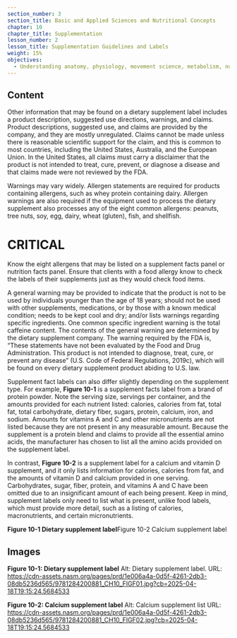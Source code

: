 ```yaml
---
section_number: 3
section_title: Basic and Applied Sciences and Nutritional Concepts
chapter: 10
chapter_title: Supplementation
lesson_number: 2
lesson_title: Supplementation Guidelines and Labels
weight: 15%
objectives:
  - Understanding anatomy, physiology, movement science, metabolism, nutrition, and supplementation.
---
```


## Content
Other information that may be found on a dietary supplement label includes a product description, suggested use directions, warnings, and claims. Product descriptions, suggested use, and claims are provided by the company, and they are mostly unregulated. Claims cannot be made unless there is reasonable scientific support for the claim, and this is common to most countries, including the United States, Australia, and the European Union. In the United States, all claims must carry a disclaimer that the product is not intended to treat, cure, prevent, or diagnose a disease and that claims made were not reviewed by the FDA.

Warnings may vary widely. Allergen statements are required for products containing allergens, such as whey protein containing dairy. Allergen warnings are also required if the equipment used to process the dietary supplement also processes any of the eight common allergens: peanuts, tree nuts, soy, egg, dairy, wheat (gluten), fish, and shellfish.

# CRITICAL

Know the eight allergens that may be listed on a supplement facts panel or nutrition facts panel. Ensure that clients with a food allergy know to check the labels of their supplements just as they would check food items.

A general warning may be provided to indicate that the product is not to be used by individuals younger than the age of 18 years; should not be used with other supplements, medications, or by those with a known medical condition; needs to be kept cool and dry; and/or lists warnings regarding specific ingredients. One common specific ingredient warning is the total caffeine content. The contents of the general warning are determined by the dietary supplement company. The warning required by the FDA is, “These statements have not been evaluated by the Food and Drug Administration. This product is not intended to diagnose, treat, cure, or prevent any disease” (U.S. Code of Federal Regulations, 2019c), which will be found on every dietary supplement product abiding to U.S. law.

Supplement fact labels can also differ slightly depending on the supplement type. For example, **Figure 10-1** is a supplement facts label from a brand of protein powder. Note the serving size, servings per container, and the amounts provided for each nutrient listed: calories, calories from fat, total fat, total carbohydrate, dietary fiber, sugars, protein, calcium, iron, and sodium. Amounts for vitamins A and C and other micronutrients are not listed because they are not present in any measurable amount. Because the supplement is a protein blend and claims to provide all the essential amino acids, the manufacturer has chosen to list all the amino acids provided on the supplement label.

In contrast, **Figure 10-2** is a supplement label for a calcium and vitamin D supplement, and it only lists information for calories, calories from fat, and the amounts of vitamin D and calcium provided in one serving. Carbohydrates, sugar, fiber, protein, and vitamins A and C have been omitted due to an insignificant amount of each being present. Keep in mind, supplement labels only need to list what is present, unlike food labels, which must provide more detail, such as a listing of calories, macronutrients, and certain micronutrients.

**Figure 10-1 Dietary supplement label**Figure 10-2 Calcium supplement label

## Images

**Figure 10-1: Dietary supplement label**
Alt: Dietary supplement label.
URL: https://cdn-assets.nasm.org/pages/prd/1e006a4a-0d5f-4261-2db3-08db5236d565/9781284200881_CH10_FIGF01.jpg?cb=2025-04-18T19:15:24.5684533

**Figure 10-2: Calcium supplement label**
Alt: Calcium supplement list
URL: https://cdn-assets.nasm.org/pages/prd/1e006a4a-0d5f-4261-2db3-08db5236d565/9781284200881_CH10_FIGF02.jpg?cb=2025-04-18T19:15:24.5684533